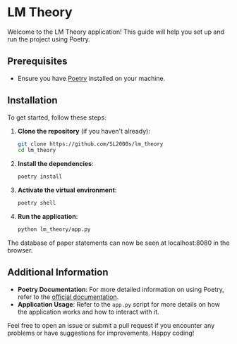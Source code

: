 # LM Theory

Welcome to the LM Theory application! This guide will help you set up and run the project using Poetry.

## Prerequisites

- Ensure you have [Poetry](https://python-poetry.org/docs/#installation) installed on your machine.

## Installation

To get started, follow these steps:

1. **Clone the repository** (if you haven't already):
   ```bash
   git clone https://github.com/SL2000s/lm_theory
   cd lm_theory
   ```

2. **Install the dependencies**:
   ```bash
   poetry install
   ```

3. **Activate the virtual environment**:
   ```bash
   poetry shell
   ```

4. **Run the application**:
   ```bash
   python lm_theory/app.py
   ```

The database of paper statements can now be seen at localhost:8080 in the browser.

## Additional Information

- **Poetry Documentation**: For more detailed information on using Poetry, refer to the [official documentation](https://python-poetry.org/docs/).
- **Application Usage**: Refer to the `app.py` script for more details on how the application works and how to interact with it.

Feel free to open an issue or submit a pull request if you encounter any problems or have suggestions for improvements. Happy coding!